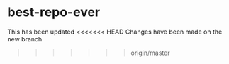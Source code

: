 # best-repo-ever

This has been updated
<<<<<<< HEAD
Changes have been made on the new branch
>>>>>>> origin/master


